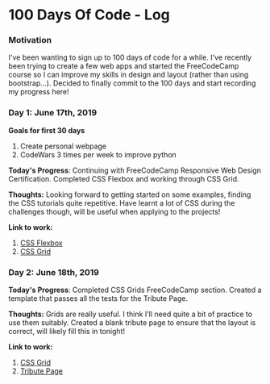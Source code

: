 # 100 Days Of Code - Log

### Motivation

I've been wanting to sign up to 100 days of code for a while. I've recently been trying to create a few web apps and started the FreeCodeCamp course so I can improve my skills in design and layout (rather than using bootstrap...). Decided to finally commit to the 100 days and start recording my progress here!

### Day 1: June 17th, 2019

**Goals for first 30 days**
1. Create personal webpage
2. CodeWars 3 times per week to improve python

**Today's Progress**: Continuing with FreeCodeCamp Responsive Web Design Certification. Completed CSS Flexbox and working through CSS Grid.

**Thoughts:** Looking forward to getting started on some examples, finding the CSS tutorials quite repetitive. Have learnt a lot of CSS during the challenges though, will be useful when applying to the projects!

**Link to work:** 
1. [CSS Flexbox](https://learn.freecodecamp.org/responsive-web-design/css-flexbox)
2. [CSS Grid](https://learn.freecodecamp.org/responsive-web-design/css-grid)

### Day 2: June 18th, 2019

**Today's Progress**: Completed CSS Grids FreeCodeCamp section. Created a template that passes all the tests for the Tribute Page.

**Thoughts:** Grids are really useful. I think I'll need quite a bit of practice to use them suitably. Created a blank tribute page to ensure that the layout is correct, will likely fill this in tonight! 

**Link to work:** 
1. [CSS Grid](https://learn.freecodecamp.org/responsive-web-design/css-grid)
2. [Tribute Page](https://codepen.io/anon/pen/KjMxaN)